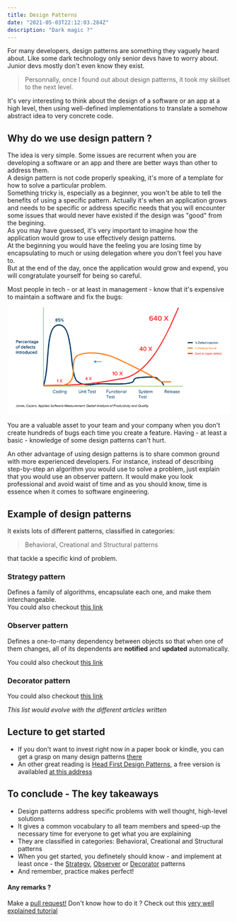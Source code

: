```yaml
---
title: Design Patterns
date: "2021-05-03T22:12:03.284Z"
description: "Dark magic ?"
---
```


For many developers, design patterns are something they vaguely heard about. Like some dark technology only senior devs have to worry about.  
Junior devs mostly don't even know they exist.  
> Personnally, once I found out about design patterns, it took my skillset to the next level.  

It's very interesting to think about the design of a software or an app at a high level, then using well-defined implementations to translate a somehow abstract idea to very concrete code.

## Why do we use design pattern ?
The idea is very simple. Some issues are recurrent when you are developing a software or an app and there are better ways than other to address them.  
A design pattern is not code properly speaking, it's more of a template for how to solve a particular problem.  
Something tricky is, especially as a beginner, you won't be able to tell the benefits of using a specific pattern. Actually it's when an application grows and needs to be specific or address specific needs that you will encounter some issues that would never have existed if the design was "good" from the begining.  
As you may have guessed, it's very important to imagine how the application would grow to use effectively design patterns.  
At the beginning you would have the feeling you are losing time by encapsulating to much or using delegation where you don't feel you have to.   
But at the end of the day, once the application would grow and expend, you will congratulate yourself for being so careful.  

Most people in tech - or at least in management - know that it's expensive to maintain a software and fix the bugs:  
![Bugs cost](./bugsCost.png)

You are a valuable asset to your team and your company when you don't create hundreds of bugs each time you create a feature. Having - at least a basic - knowledge of some design patterns can't hurt.

An other advantage of using design patterns is to share common ground with more experienced developers. For instance, instead of describing step-by-step an algorithm you would use to solve a problem, just explain that you would use an observer pattern. It would make you look professional and avoid waist of time and as you should know, time is essence when it comes to software engineering.

## Example of design patterns
It exists lots of different patterns, classified in categories:  
>Behavioral, Creational and Structural patterns  

that tackle a specific kind of problem.
### Strategy pattern
Defines a family of algorithms, encapsulate each one, and make them interchangeable.  
You could also checkout [this link](../strategy-pattern/)

### Observer pattern
Defines a one-to-many dependency between objects so that when one of them changes, all of its dependents are __notified__ and __updated__ automatically.

You could also checkout [this link](../observer-pattern/)

### Decorator pattern 
You could also checkout [this link](../decorator-pattern/)

_This list would evolve with the different articles written_

## Lecture to get started
- If you don't want to invest right now in a paper book or kindle, you can get a grasp on many design patterns [there](https://sourcemaking.com)
- An other great reading is [Head First Design Patterns](https://www.amazon.fr/First-Design-Patterns-Elisabeth-Freeman/dp/0596007124), a free version is availabled [at this address](https://raw.githubusercontent.com/ajitpal/BookBank/master/%5BO%60Reilly.%20Head%20First%5D%20-%20Head%20First%20Design%20Patterns%20-%20%5BFreeman%5D.pdf)


## To conclude - The key takeaways

- Design patterns address specific problems with well thought, high-level solutions
- It gives a common vocabulary to all team members and speed-up the necessary time for everyone to get what you are explaining
- They are classified in categories: Behavioral, Creational and Structural patterns
- When you get started, you definetely should know - and implement at least once - the [Strategy](../strategy-pattern/), [Observer](../decobserverorator-pattern/) or [Decorator](../decorator-pattern/) patterns
- And remember, practice makes perfect!


#### Any remarks ?
Make a [pull request!](!https://github.com/ackermannQ/quentinackermann)
Don't know how to do it ? Check out this [very well explained tutorial](https://opensource.com/article/19/7/create-pull-request-github)
